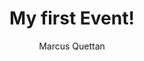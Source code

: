 ---
tags:
- Life
- Business
creation_date: 11/07/2019 10:02 AM
title: My first Event!
author: Marcus Quettan
blog_image: "/uploads/Atlanta_Cityscape.jpg"

---